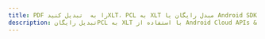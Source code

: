 ---title: PDF را به  تبدیل کنیدXLT، PCL به XLT مبدل رایگان یا Android SDKdescription: تبدیل رایگانPCL به XLT با استفاده از Android Cloud APIs & SDK همچنین اسناد PDF را در Cloud ایجاد، ویرایش و رندر کنید.---